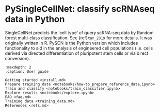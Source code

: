 
# PySingleCellNet: classify scRNAseq data in Python

SingleCellNet predicts the 'cell type' of query scRNA-seq data by Random forest multi-class classification. See {ref}`tan_2019` for more details. It was originally written in R. PySCN is the Python version which includes functionality to aid in the analysis of engineered cell populations (i.e. cells derived via directed differentiation of pluripotent stem cells or via direct conversion).

[github]: https://github.com/pcahan1/PySingleCellNet
[original version]: https://github.com/pcahan1/SingleCellNet



```{toctree}
:maxdepth: 2
:caption: User guide

Getting started <install.md>
Prepare training data <notebooks/how-to_prepare_reference_data.ipynb>
Train and classify <notebooks/train_classifier.ipynb>
Explore results <notebooks/explore.ipynb>
FAQ <faq.md>
Training data <training_data.md>
References <refs.md>
```

